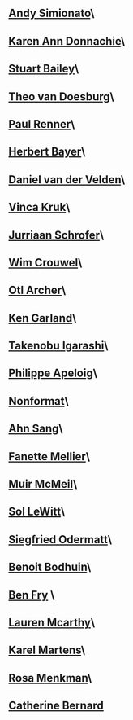 ## [Andy Simionato](http://www.andysimionato.com/)\
## [Karen Ann Donnachie](http://www.karenanndonnachie.com/)\
## [Stuart Bailey](https://en.wikipedia.org/wiki/Stuart_Bertolotti-Bailey)\
## [Theo van Doesburg](https://en.wikipedia.org/wiki/Theo_van_Doesburg)\
## [Paul Renner](https://people.ku.edu/~delange/paulrenner.html)\
## [Herbert Bayer](https://www.moma.org/artists/399)\
## [Daniel van der Velden](https://www.moma.org/artists/73633)\
## [Vinca Kruk](https://parsejournal.com/authors/vinca-kruk/#:~:text=Vinca%20Kruk%20is%20an%20artist,and%20politics%20after%20the%20internet.)\
## [Jurriaan Schrofer](http://luc.devroye.org/fonts-52102.html)\
## [Wim Crouwel](http://www.designculture.it/interview/wim-crouwel.html)\
## [Otl Archer](https://www.famousgraphicdesigners.org/otl-aicher)\
## [Ken Garland](https://www.theguardian.com/artanddesign/2020/sep/07/ken-garland-graphic-designer-cnd-manifesto-hollywood)\
## [Takenobu Igarashi](http://www.takenobuigarashi.jp/en/)\
## [Philippe Apeloig](http://ideasondesign.net/speakers/speakers/philippe-apeloig/)\
## [Nonformat](http://non-format.com/)\
## [Ahn Sang](http://ideasondesign.net/speakers/speakers/ahn-sang-soo/)\
## [Fanette Mellier](https://fanettemellier.com/en/)\
## [Muir McMeil](https://muirmcneil.com/)\
## [Sol LeWitt](http://www.artnet.com/artists/sol-lewitt/)\
## [Siegfried Odermatt](https://a-g-i.org/user/siegfriedodermatt/#:~:text=Siegfried%20Odermatt%2C%20Switzerland%20(1974)&text=%2C%20Switzerland%20(1974)-,Odermatt%20calls%20himself%20a%20self%2Dtaught%20graphic%20designer%2C%20although%20he,a%20studio%20with%20Rosmarie%20Tissi.)\
## [Benoit Bodhuin](https://www.bb-bureau.fr/)\
## [Ben Fry](https://benfry.com/) \
## [Lauren Mcarthy](https://lauren-mccarthy.com/)\
## [Karel Martens](https://www.artsy.net/artist/karel-martens)\
## [Rosa Menkman](http://rosa-menkman.blogspot.com/)\
## [Catherine Bernard](https://katherinebernard.com/)

